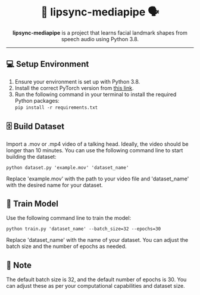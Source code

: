 <!DOCTYPE html>
<html>
<body>
    <h1 align="center">👄 lipsync-mediapipe 🗣️</h1>
    <p align="center">
        <b>lipsync-mediapipe</b> is a project that learns facial landmark shapes from speech audio using Python 3.8.
    </p>
    <hr>
    <h2>💻 Setup Environment</h2>
    <ol>
        <li>Ensure your environment is set up with Python 3.8.</li>
        <li>Install the correct PyTorch version from <a href="https://pytorch.org/get-started/locally/">this link</a>.</li>
        <li>Run the following command in your terminal to install the required Python packages:<br>
            <code>pip install -r requirements.txt</code></li>
    </ol>
    <h2>🗄️ Build Dataset</h2>
    <p>Import a .mov or .mp4 video of a talking head. Ideally, the video should be longer than 10 minutes. You can use the following command line to start building the dataset:</p>
    <pre><code>python dataset.py 'example.mov' 'dataset_name'</code></pre>
    <p>Replace 'example.mov' with the path to your video file and 'dataset_name' with the desired name for your dataset.</p>
    <h2>🚀 Train Model</h2>
    <p>Use the following command line to train the model:</p>
    <pre><code>python train.py 'dataset_name' --batch_size=32 --epochs=30</code></pre>
    <p>Replace 'dataset_name' with the name of your dataset. You can adjust the batch size and the number of epochs as needed.</p>
    <h2>📝 Note</h2>
    <p>The default batch size is 32, and the default number of epochs is 30. You can adjust these as per your computational capabilities and dataset size.</p>
</body>
</html>
